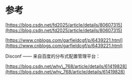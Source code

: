# 参考

[https://blog.csdn.net/fd2025/article/details/80607315](https://blog.csdn.net/fd2025/article/details/80607315)

[https://www.cnblogs.com/garfieldcgf/p/6439221.html](https://www.cnblogs.com/garfieldcgf/p/6439221.html)

Disconf —— 来自百度的分布式配置管理平台：

[https://blog.csdn.net/why\_768/article/details/61419828](https://blog.csdn.net/why_768/article/details/61419828)

